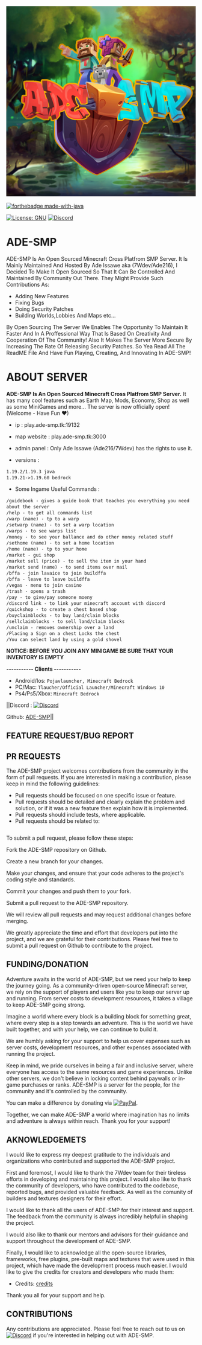 <img src="fulllogo.jpg" alt="ADE-SMP" width="600"/>

[![forthebadge made-with-java](https://forthebadge.com/images/badges/made-with-java.svg)](https://java.com/)

[![License: GNU](https://img.shields.io/badge/license-GNU-blue.svg)](LICENSE)
[![Discord](https://img.shields.io/badge/Discord-%235865F2.svg?style=for-the-badge&logo=discord&logoColor=white)](https://discord.gg/bU7HreUJJH)

# ADE-SMP
ADE-SMP Is An Open Sourced Minecraft Cross Platfrom SMP Server.
It Is Mainly Maintained And Hosted By Ade Issawe aka (7Wdev/Ade216), I Decided To Make It Open Sourced So That It Can Be Controlled And Maintained By Community Out There.
They Might Provide Such Contributions As:
- Adding New Features
- Fixing Bugs
- Doing Security Patches
- Building Worlds,Lobbies And Maps
etc...

By Open Sourcing The Server We Enables The Opportunity To Maintain It Faster And In A Proffessional Way That Is Based On Creativity And Cooperation Of The Community!
Also It Makes The Server More Secure By Increasing The Rate Of Releasing Security Patches.
So Yea Read All The ReadME File And Have Fun Playing, Creating, And Innovating In ADE-SMP!


# ABOUT SERVER
**ADE-SMP Is An Open Sourced Minecraft Cross Platfrom SMP Server.**
It has many cool features such as Earth Map, Mods, Economy, Shop as well as some MiniGames and more...
The server is now officially open! (Welcome - Have Fun ♥)

- ip : play.ade-smp.tk:19132

- map website : play.ade-smp.tk:3000

- admin panel : Only Ade Issawe (Ade216/7Wdev) has the rights to use it.

- versions : 
```
1.19.2/1.19.3 java
1.19.21->1.19.60 bedrock
```

- Some Ingame Useful Commands :
```
/guidebook - gives a guide book that teaches you everything you need about the server
/help - to get all commands list
/warp (name) - tp to a warp
/setwarp (name) - to set a warp location
/warps - to see warps list
/money - to see your ballance and do other money related stuff
/sethome (name) - to set a home location
/home (name) - tp to your home
/market - gui shop
/market sell (price) - to sell the item in your hand
/market send (name) - to send items over mail
/bffa - join lavaice to join buildffa
/bffa - leave to leave buildffa
/vegas - menu to join casino
/trash - opens a trash
/pay - to give/pay someone moeny
/discord link - to link your minecraft account with discord 
/quickshop - to create a chest based shop
/buyclaimblocks - to buy land/claim blocks
/sellclaimblocks - to sell land/claim blocks
/unclaim - removes ownership over a land
/Placing a Sign on a chest Locks the chest
/You can select land by using a gold shovel
```

**NOTICE: BEFORE YOU JOIN ANY MINIGAME BE SURE THAT YOUR INVENTORY IS EMPTY**

**----------- Clients -----------**
- Android/Ios: ```Pojavlauncher, Minecraft Bedrock```
- PC/Mac: ```Tlaucher/Official Launcher/Minecraft Windows 10```
- Ps4/Ps5/Xbox: ```Minecraft Bedrock ```

||Discord : [![Discord](https://img.shields.io/badge/Discord-%235865F2.svg?style=for-the-badge&logo=discord&logoColor=white)](https://discord.gg/bU7HreUJJH)

Github: [ADE-SMP](https://github.com/7Wdev/ADE-SMP)||


## FEATURE REQUEST/BUG REPORT


## PR REQUESTS
The ADE-SMP project welcomes contributions from the community in the form of pull requests. If you are interested in making a contribution, please keep in mind the following guidelines:

- Pull requests should be focused on one specific issue or feature.
- Pull requests should be detailed and clearly explain the problem and solution, or if it was a new feature then explain how it is implemented.
- Pull requests should include tests, where applicable.
- Pull requests should be related to:
```SECURITY PATCHES, new plugins, new APIs, new textures, new datapacks, performance optimization, updating the server to the newer version, adding APIs, improving pre-added APIs and plugins, adding maps/worlds, and updating plugins.
```

To submit a pull request, please follow these steps:

Fork the ADE-SMP repository on Github.

Create a new branch for your changes.

Make your changes, and ensure that your code adheres to the project's coding style and standards.

Commit your changes and push them to your fork.

Submit a pull request to the ADE-SMP repository.

We will review all pull requests and may request additional changes before merging.

We greatly appreciate the time and effort that developers put into the project, and we are grateful for their contributions. Please feel free to submit a pull request on Github to contribute to the project.


## FUNDING/DONATION
Adventure awaits in the world of ADE-SMP, but we need your help to keep the journey going.
As a community-driven open-source Minecraft server, we rely on the support of players and users like you to keep our server up and running.
From server costs to development resources, it takes a village to keep ADE-SMP going strong.

Imagine a world where every block is a building block for something great, where every step is a step towards an adventure. This is the world we have built together, and with your help, we can continue to build it.

We are humbly asking for your support to help us cover expenses such as server costs, development resources, and other expenses associated with running the project.

Keep in mind, we pride ourselves in being a fair and inclusive server, where everyone has access to the same resources and game experiences. Unlike other servers, we don't believe in locking content behind paywalls or in-game purchases or ranks. ADE-SMP is a server for the people, for the community and it's controlled by the community.

You can make a difference by donating via [![PayPal](https://img.shields.io/badge/PayPal-00457C?style=for-the-badge&logo=paypal&logoColor=white)](https://paypal.me/AdeIssawe).

Together, we can make ADE-SMP a world where imagination has no limits and adventure is always within reach. Thank you for your support!

## AKNOWLEDGEMETS 
I would like to express my deepest gratitude to the individuals and organizations who contributed and supported the ADE-SMP project.

First and foremost, I would like to thank the 7Wdev team for their tireless efforts in developing and maintaining this project. I would also like to thank the community of developers, who have contributed to the codebase, reported bugs, and provided valuable feedback. As well as the comunity of builders and textures designers for their effort.

I would like to thank all the users of ADE-SMP for their interest and support. The feedback from the community is always incredibly helpful in shaping the project.

I would also like to thank our mentors and advisors for their guidance and support throughout the development of ADE-SMP.

Finally, I would like to acknowledge all the open-source libraries, frameworks, free plugins, pre-built maps and textures  that were used in this project, which have made the development process much easier. I would like to give the credits for creators and developers who made them:

- Credits: [credits](https://github.com/7Wdev/ADE-SMP/cr.md)

Thank you all for your support and help.


## CONTRIBUTIONS
Any contributions are appreciated. Please feel free to reach out to us on [![Discord](https://img.shields.io/badge/Discord-%235865F2.svg?style=for-the-badge&logo=discord&logoColor=white)](https://discord.gg/bU7HreUJJH) if
you're interested in helping out with ADE-SMP.
